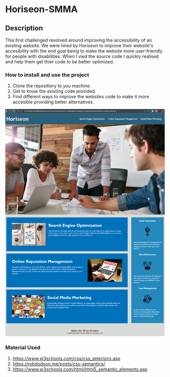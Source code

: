 # Horiseon-SMMA

## Description
This first challenged revolved around improving the accessibility of an existing website. We were hired by Horiseon to improve their website's accesibility with the end goal being to make the website more user-friendly for people with disabilities. When I vied the source code I quickly realised and help them get thier code to be better optimized.

### How to install and use the project 
1. Clone the repositiory to you machine.
2. Get to know the existing code provided.
3. Find different ways to improve the websites code to make it more accesible providing better alternatives. 

![Alt text](image.png)


### Material Used 
1. https://www.w3schools.com/css/css_selectors.asp
2. https://robdodson.me/posts/css-semantics/
3. https://www.w3schools.com/html/html5_semantic_elements.asp